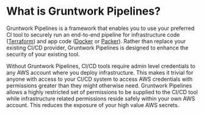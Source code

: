 # What is Gruntwork Pipelines?

Gruntwork Pipelines is a framework that enables you to use your preferred CI tool to
securely run an end-to-end pipeline for infrastructure code ([Terraform](https://www.terraform.io/)) and
app code ([Docker](https://www.docker.com/) or [Packer](https://www.packer.io/)). Rather than replace your existing CI/CD provider, Gruntwork Pipelines is designed to enhance the security
of your existing tool.

Without Gruntwork Pipelines, CI/CD tools require admin level credentials to any AWS account where you deploy infrastructure.
This makes it trivial for anyone with access to your CI/CD system to access AWS credentials with permissions
greater than they might otherwise need.
Gruntwork Pipelines allows a highly restricted set of permissions to be supplied to the CI/CD tool while
infrastructure related permissions reside safely within your own AWS account. This reduces the exposure of your
high value AWS secrets.





<!-- ##DOCS-SOURCER-START
{
  "sourcePlugin": "local-copier",
  "hash": "c09f5ea69815887ce56f6f794386e05e"
}
##DOCS-SOURCER-END -->
